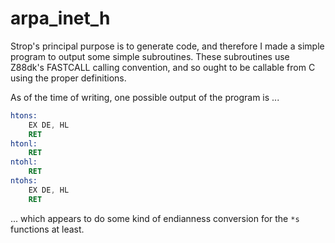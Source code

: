 # arpa_inet_h

Strop's principal purpose is to generate code, and therefore I made a simple
program to output some simple subroutines. These subroutines use Z88dk's FASTCALL
calling convention, and so ought to be callable from C using the proper definitions.

As of the time of writing, one possible output of the program is ...

```asm
htons:
	EX DE, HL
	RET
htonl:
	RET
ntohl:
	RET
ntohs:
	EX DE, HL
	RET
```

... which appears to do some kind of endianness conversion for the `*s`
functions at least.

